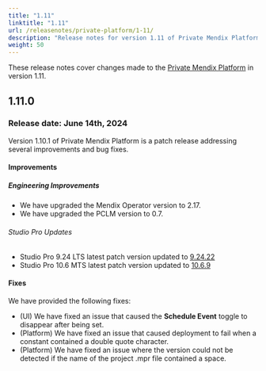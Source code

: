```yaml
---
title: "1.11"
linktitle: "1.11"
url: /releasenotes/private-platform/1-11/
description: "Release notes for version 1.11 of Private Mendix Platform"
weight: 50
---
```


These release notes cover changes made to the [Private Mendix Platform](/private-mendix-platform/) in version 1.11.

## 1.11.0

### Release date: June 14th, 2024

Version 1.10.1 of Private Mendix Platform is a patch release addressing several improvements and bug fixes.

#### Improvements

##### Engineering Improvements

* We have upgraded the Mendix Operator version to 2.17.
* We have upgraded the PCLM version to 0.7.

###### Studio Pro Updates

* Studio Pro 9.24 LTS latest patch version updated to [9.24.22](/releasenotes/studio-pro/9.24/#92422)
* Studio Pro 10.6 MTS latest patch version updated to [10.6.9](/releasenotes/studio-pro/10.6/#1069)

#### Fixes

We have provided the following fixes:

* (UI) We have fixed an issue that caused the **Schedule Event** toggle to disappear after being set.
* (Platform) We have fixed an issue that caused deployment to fail when a constant contained a double quote character.
* (Platform) We have fixed an issue where the version could not be detected if the name of the project .mpr file contained a space.
